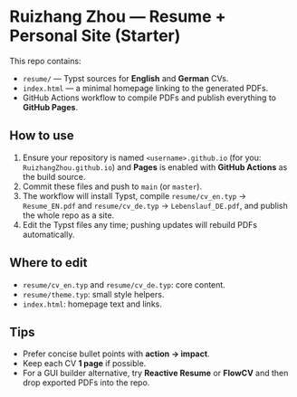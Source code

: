 # Ruizhang Zhou — Resume + Personal Site (Starter)

This repo contains:
- `resume/` — Typst sources for **English** and **German** CVs.
- `index.html` — a minimal homepage linking to the generated PDFs.
- GitHub Actions workflow to compile PDFs and publish everything to **GitHub Pages**.

## How to use

1. Ensure your repository is named `<username>.github.io` (for you: `RuizhangZhou.github.io`) and **Pages** is enabled with **GitHub Actions** as the build source.
2. Commit these files and push to `main` (or `master`).
3. The workflow will install Typst, compile `resume/cv_en.typ` → `Resume_EN.pdf` and `resume/cv_de.typ` → `Lebenslauf_DE.pdf`, and publish the whole repo as a site.
4. Edit the Typst files any time; pushing updates will rebuild PDFs automatically.

## Where to edit

- `resume/cv_en.typ` and `resume/cv_de.typ`: core content.
- `resume/theme.typ`: small style helpers.
- `index.html`: homepage text and links.

## Tips

- Prefer concise bullet points with **action → impact**.
- Keep each CV **1 page** if possible.
- For a GUI builder alternative, try **Reactive Resume** or **FlowCV** and then drop exported PDFs into the repo.

